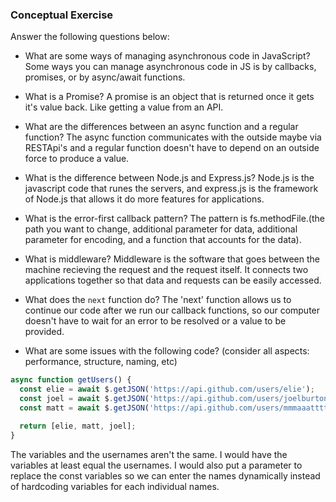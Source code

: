 ### Conceptual Exercise

Answer the following questions below:

- What are some ways of managing asynchronous code in JavaScript?
Some ways you can manage asynchronous code in JS is by callbacks, promises, or by async/await functions.

- What is a Promise?
A promise is an object that is returned once it gets it's value back. Like getting a value from an API. 
- What are the differences between an async function and a regular function?
The async function communicates with the outside maybe via RESTApi's and a regular function doesn't have to depend on an outside force to produce a value.

- What is the difference between Node.js and Express.js?
Node.js is the javascript code that runes the servers, and express.js is the framework of Node.js that allows it do more features for applications.

- What is the error-first callback pattern?
The pattern is fs.methodFile.(the path you want to change, additional parameter for data, additional parameter for encoding, and a function that accounts for the data).

- What is middleware?
Middleware is the software that goes between the machine recieving the request and the request itself. It connects two applications together so that data and requests can be easily accessed. 
- What does the `next` function do?
The 'next' function allows us to continue our code after we run our callback functions, so our computer doesn't have to wait for an error to be resolved or a value to be provided.
- What are some issues with the following code? (consider all aspects: performance, structure, naming, etc)

```js
async function getUsers() {
  const elie = await $.getJSON('https://api.github.com/users/elie');
  const joel = await $.getJSON('https://api.github.com/users/joelburton');
  const matt = await $.getJSON('https://api.github.com/users/mmmaaatttttt');

  return [elie, matt, joel];
}
```
The variables and the usernames aren't the same. I would have the variables at least equal the usernames.
I would also put a parameter to replace the const variables so we can enter the names dynamically instead of hardcoding variables for each individual names.